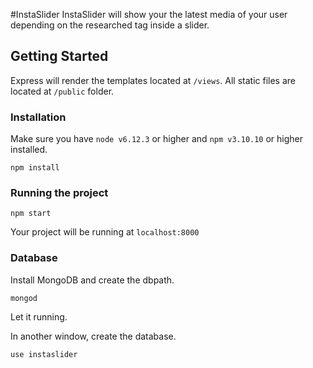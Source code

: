 #InstaSlider
InstaSlider will show your the latest media of your user depending on the researched tag inside a slider.

## Getting Started
Express will render the templates located at `/views`.
All static files are located at `/public` folder.

### Installation
Make sure you have `node v6.12.3` or higher and `npm v3.10.10` or higher installed.
````
npm install
````

### Running the project
````
npm start
````

Your project will be running at `localhost:8000`

### Database
Install MongoDB and create the dbpath.

````
mongod
````

Let it running.

In another window, create the database.
````
use instaslider
````